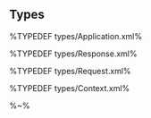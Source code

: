 ## Types

%TYPEDEF types/Application.xml%

%TYPEDEF types/Response.xml%

%TYPEDEF types/Request.xml%

%TYPEDEF types/Context.xml%

%~%